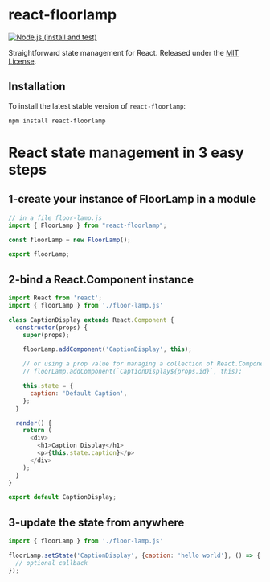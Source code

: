 # react-floorlamp

[![Node.js (install and test)](https://github.com/lfortin/react-floorlamp/actions/workflows/node.js.yml/badge.svg?event=push)](https://github.com/lfortin/react-floorlamp/actions/workflows/node.js.yml)

Straightforward state management for React. Released under the [MIT License](https://opensource.org/license/mit).

## Installation

To install the latest stable version of `react-floorlamp`:

    npm install react-floorlamp

# React state management in 3 easy steps

## 1-create your instance of FloorLamp in a module

```javascript
// in a file floor-lamp.js
import { FloorLamp } from "react-floorlamp";

const floorLamp = new FloorLamp();

export floorLamp;
```

## 2-bind a React.Component instance

```javascript
import React from 'react';
import { floorLamp } from './floor-lamp.js'

class CaptionDisplay extends React.Component {
  constructor(props) {
    super(props);

    floorLamp.addComponent('CaptionDisplay', this);

    // or using a prop value for managing a collection of React.Component instances
    // floorLamp.addComponent(`CaptionDisplay${props.id}`, this);

    this.state = {
      caption: 'Default Caption',
    };
  }

  render() {
    return (
      <div>
        <h1>Caption Display</h1>
        <p>{this.state.caption}</p>
      </div>
    );
  }
}

export default CaptionDisplay;
```

## 3-update the state from anywhere

```javascript
import { floorLamp } from './floor-lamp.js'

floorLamp.setState('CaptionDisplay', {caption: 'hello world'}, () => {
  // optional callback
});
```
